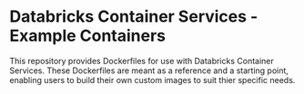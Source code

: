 # Databricks Container Services - Example Containers
This repository provides Dockerfiles for use with Databricks Container Services. These Dockerfiles are meant as a reference and a starting point, enabling users to build their own custom images to suit thier specific needs.
